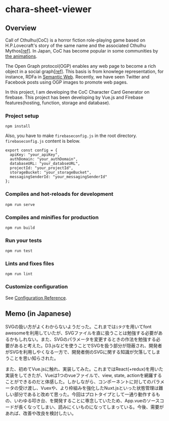# chara-sheet-viewer

## Overview
Call of Cthulhu(CoC) is a horror fiction role-playing game based on H.P.Lovecraft's story of the same name and the associated Cthulhu Mythos[[ref]](https://en.wikipedia.org/wiki/Call_of_Cthulhu_(role-playing_game)). In Japan, CoC has become popular in some communities by [the animations](https://nyaruko.com/).

The Open Graph protocol(OGP) enables any web page to become a rich object in a social graph[[ref]](http://ogp.me/). This basis is from knowlege representation, for instance, RDFa in [Semantic Web](https://en.wikipedia.org/wiki/Semantic_Web). Recently, we have seen Twitter and Facebook posts using OGP images to promote web pages.

In this project, I am developing the CoC Character Card Generator on firebase. This project has been developing by Vue.js and Firebase features(hosting, function, storage and database).

### Project setup
```
npm install
```

Also, you have to make `firebaseconfig.js` in the root directory. `firebaseconfig.js` content is below.

```
export const config = {
  apiKey: "your_apiKey",
  authDomain: "your_authDomain",
  databaseURL: "your_databseURL",
  projectId: "your_projectId",
  storageBucket: "your_storageBucket",
  messagingSenderId: "your_messagingSenderId"
};
```

### Compiles and hot-reloads for development
```
npm run serve
```

### Compiles and minifies for production
```
npm run build
```

### Run your tests
```
npm run test
```

### Lints and fixes files
```
npm run lint
```

### Customize configuration
See [Configuration Reference](https://cli.vuejs.org/config/).

## Memo (in Japanese)
SVGの扱い方がよくわからないようだった。これまでは`iタグ`を用いてfont awesomeを利用していたが、SVGファイルを直に扱うことは勉強する必要があるかもしれない。また、SVGのパラメータを変更するときの作法を勉強する必要があると考えた。D3.jsなどを使うことでSVGを扱う部分が隠蔽され、開発者がSVGを利用しやくなる一方で、開発者側のSVGに関する知識が欠落してしまうことを思い知らされた。

また、初めてVue.jsに触れ、実装してみた。これまではReact(+redux)を用いた実装をしてきたが、Vueは1つのvueファイルで、view, state, actionを網羅することができるのだと体感した。しかしながら、コンポーネントに対してのパラメータの受け渡し、Vuexや、より枠組みを強化したNuxt.jsといった状態管理は難しい部分であると改めて思った。今回はプロトタイプとして一通り動作するもの、いわゆる叩き台、を開発することに専念していたため、App.vueのソースコードが長くなってしまい、読みにくいものになってしまっている。今後、需要があれば、改善や改良を検討したい。